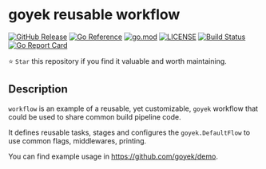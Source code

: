 # goyek reusable workflow

[![GitHub Release](https://img.shields.io/github/v/release/goyek/workflow)](https://github.com/goyek/workflow/releases)
[![Go Reference](https://pkg.go.dev/badge/github.com/goyek/workflow.svg)](https://pkg.go.dev/github.com/goyek/workflow)
[![go.mod](https://img.shields.io/github/go-mod/go-version/goyek/workflow)](go.mod)
[![LICENSE](https://img.shields.io/github/license/goyek/workflow)](LICENSE)
[![Build Status](https://img.shields.io/github/workflow/status/goyek/workflow/build)](https://github.com/goyek/workflow/actions?query=workflow%3Abuild+branch%3Amain)
[![Go Report Card](https://goreportcard.com/badge/github.com/goyek/workflow)](https://goreportcard.com/report/github.com/goyek/workflow)

⭐ `Star` this repository if you find it valuable and worth maintaining.

## Description

`workflow` is an example of a reusable, yet customizable, `goyek` workflow
that could be used to share common build pipeline code.

It defines reusable tasks, stages and configures the `goyek.DefaultFlow`
to use common flags, middlewares, printing.

You can find example usage in <https://github.com/goyek/demo>.
